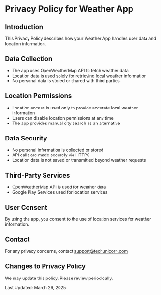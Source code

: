 # Privacy Policy for Weather App

## Introduction
This Privacy Policy describes how your Weather App handles user data and location information.

## Data Collection
- The app uses OpenWeatherMap API to fetch weather data
- Location data is used solely for retrieving local weather information
- No personal data is stored or shared with third parties

## Location Permissions
- Location access is used only to provide accurate local weather information
- Users can disable location permissions at any time
- The app provides manual city search as an alternative

## Data Security
- No personal information is collected or stored
- API calls are made securely via HTTPS
- Location data is not saved or transmitted beyond weather requests

## Third-Party Services
- OpenWeatherMap API is used for weather data
- Google Play Services used for location services

## User Consent
By using the app, you consent to the use of location services for weather information.

## Contact
For any privacy concerns, contact support@techunicorn.com

## Changes to Privacy Policy
We may update this policy. Please review periodically.

Last Updated: March 26, 2025
